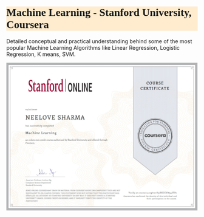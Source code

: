 <h1 style="background-color:BlanchedAlmond;font-family:Candara;">Machine Learning - Stanford University, Coursera</h1>

Detailed conceptual and practical understanding behind some of the most popular Machine Learning Algorithms like Linear Regression, Logistic Regression, K means, SVM.

<img src="/images/ML.jpg?raw=true"/>

